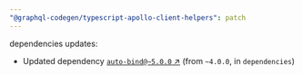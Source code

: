 ```yaml
---
"@graphql-codegen/typescript-apollo-client-helpers": patch
---
```

dependencies updates:
  - Updated dependency [`auto-bind@~5.0.0` ↗︎](https://www.npmjs.com/package/auto-bind/v/5.0.0) (from `~4.0.0`, in `dependencies`)
